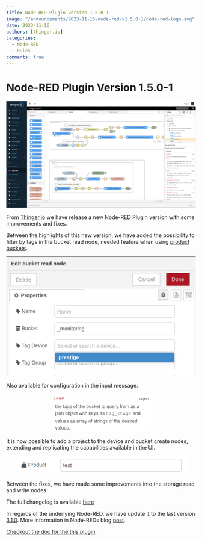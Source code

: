 ```yaml
---
title: Node-RED Plugin Version 1.5.0-1
image: "/announcements/2023-11-16-node-red-v1.5.0-1/node-red-logo.svg"
date: 2023-11-16
authors: [thinger.io]
categories:
  - Node-RED
  - Rules
comments: true
---
```


# Node-RED Plugin Version 1.5.0-1

<p align="center">
  <img src="/announcements/2023-11-16-node-red-v1.5.0-1/node-red-control-panel.png" onerror="this.src='/announcements/2023-11-16-node-red-v1.5.0-1/node-red-control-panel.png';this.onerror='';" alt="Sample control panel a Node-RED integration with Thinger.io">
</p>

From [Thinger.io](https://thinger.io) we have release a new Node-RED Plugin version with some improvements and fixes.

Between the highlights of this new version, we have added the possibility to filter by tags in the bucket read node, needed feature when using [product buckets](https://docs.thinger.io/business-features/products/product-profile/buckets).

<p align="center">
  <img src="/announcements/2023-11-16-node-red-v1.5.0-1/node-red-bucket-read-tags-form.png" onerror="this.src='/announcements/2023-11-16-node-red-v1.5.0-1/node-red-bucket-read-tags-form.png';this.onerror='';" alt="Bucket Read node form with bucket tags">
</p>

Also available for configuration in the input message:

<p align="center">
  <img src="/announcements/2023-11-16-node-red-v1.5.0-1/node-red-bucket-read-tags.png" onerror="this.src='/announcements/2023-11-16-node-red-v1.5.0-1/node-red-bucket-read-tags.png';this.onerror='';" alt="Bucket Read node tags property documentation">
</p>

It is now possible to add a project to the device and bucket create nodes, extending and replicating the capabilities available in the UI.

<p align="center">
  <img src="/announcements/2023-11-16-node-red-v1.5.0-1/node-red-bucket-create-tags-form.png" onerror="this.src='/announcements/2023-11-16-node-red-v1.5.0-1/node-red-bucket-create-tags-form.png';this.onerror='';" alt="Bucket Create node form with bucket tags">
</p>

Between the fixes, we have made some improvements into the storage read and write nodes.

The full changelog is available [here](https://github.com/thinger-io/node-red-contrib-thinger/releases/tag/1.5.0)

In regards of the underlying Node-RED, we have update it to the last version [3.1.0](https://github.com/node-red/node-red/releases/tag/3.1.0). More information in Node-REDs blog [post](https://nodered.org/blog/2023/09/06/version-3-1-released).

[Checkout the doc for the this plugin](/plugins/sftpgo/).
